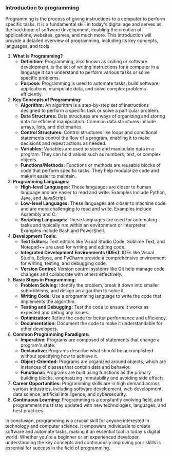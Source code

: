 
### Introduction to programming

Programming is the process of giving instructions to a computer to perform specific tasks. It is a fundamental skill in today's digital age and serves as the backbone of software development, enabling the creation of applications, websites, games, and much more. This introduction will provide a detailed overview of programming, including its key concepts, languages, and tools.

1. **What is Programming?**
    - **Definition:** Programming, also known as coding or software development, is the act of writing instructions for a computer in a language it can understand to perform various tasks or solve specific problems.
    - **Purpose:** Programming is used to automate tasks, build software applications, manipulate data, and solve complex problems efficiently.
2. **Key Concepts of Programming:**
    - **Algorithm:** An algorithm is a step-by-step set of instructions designed to perform a specific task or solve a particular problem.
    - **Data Structures:** Data structures are ways of organizing and storing data for efficient manipulation. Common data structures include arrays, lists, and dictionaries.
    - **Control Structures:** Control structures like loops and conditional statements control the flow of a program, enabling it to make decisions and repeat actions as needed.
    - **Variables:** Variables are used to store and manipulate data in a program. They can hold values such as numbers, text, or complex objects.
    - **Functions/Methods:** Functions or methods are reusable blocks of code that perform specific tasks. They help modularize code and make it easier to maintain.
3. **Programming Languages:**
    - **High-level Languages:** These languages are closer to human language and are easier to read and write. Examples include Python, Java, and JavaScript.
    - **Low-level Languages:** These languages are closer to machine code and are more challenging to read and write. Examples include Assembly and C.
    - **Scripting Languages:** These languages are used for automating tasks and typically run within an environment or interpreter. Examples include Bash and PowerShell.
4. **Development Tools:**
    - **Text Editors:** Text editors like Visual Studio Code, Sublime Text, and Notepad++ are used for writing and editing code.
    - **Integrated Development Environments (IDEs):** IDEs like Visual Studio, Eclipse, and PyCharm provide a comprehensive environment for writing, testing, and debugging code.
    - **Version Control:** Version control systems like Git help manage code changes and collaborate with others effectively.
5. **Basic Steps in Programming:**
    - **Problem Solving:** Identify the problem, break it down into smaller subproblems, and design an algorithm to solve it.
    - **Writing Code:** Use a programming language to write the code that implements the algorithm.
    - **Testing and Debugging:** Test the code to ensure it works as expected and debug any issues.
    - **Optimization:** Refine the code for better performance and efficiency.
    - **Documentation:** Document the code to make it understandable for other developers.
6. **Common Programming Paradigms:**
    - **Imperative:** Programs are composed of statements that change a program's state.
    - **Declarative:** Programs describe what should be accomplished without specifying how to achieve it.
    - **Object-Oriented:** Programs are organized around objects, which are instances of classes that contain data and behavior.
    - **Functional:** Programs are built using functions as the primary building blocks, emphasizing immutability and avoiding side effects.
7. **Career Opportunities:** Programming skills are in high demand across various industries, including software development, web development, data science, artificial intelligence, and cybersecurity.
8. **Continuous Learning:** Programming is a constantly evolving field, and programmers must stay updated with new technologies, languages, and best practices.

In conclusion, programming is a crucial skill for anyone interested in technology and computer science. It empowers individuals to create software and automate tasks, making it an essential tool in today's digital world. Whether you're a beginner or an experienced developer, understanding the key concepts and continuously improving your skills is essential for success in the field of programming.